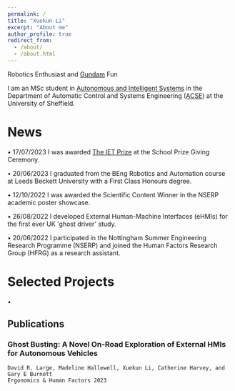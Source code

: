 ```yaml
---
permalink: /
title: "Xuekun Li"
excerpt: "About me"
author_profile: true
redirect_from: 
  - /about/
  - /about.html
---
```



Robotics Enthusiast and [Gundam](https://en.gundam.info/) Fun

I am an MSc student in [Autonomous and Intelligent Systems](https://www.sheffield.ac.uk/postgraduate/taught/courses/2023/autonomous-and-intelligent-systems-msc) in the Department of Automatic Control and Systems Engineering ([ACSE](https://www.sheffield.ac.uk/acse)) at the University of Sheffield.

News
======

•	17/07/2023  I was awarded [The IET Prize](https://www.theiet.org/impact-society/awards-scholarships/iet-student-prizes/) at the School Prize Giving Ceremony.

•	20/06/2023  I graduated from the BEng Robotics and Automation course at Leeds Beckett University with a First Class Honours degree.

•	12/10/2022  I was awarded the Scientific Content Winner in the NSERP academic poster showcase.

•	26/08/2022  I developed External Human-Machine Interfaces (eHMIs) for the first ever UK 'ghost driver' study.

•	20/06/2022  I participated in the Nottingham Summer Engineering Research Programme (NSERP) and joined the Human Factors Research Group (HFRG) as a research assistant.



Selected Projects
======
•	



Publications
------
### Ghost Busting: A Novel On-Road Exploration of External HMIs for Autonomous Vehicles
    David R. Large, Madeline Hallewell, Xuekun Li, Catherine Harvey, and Gary E Burnett
    Ergonomics & Human Factors 2023

